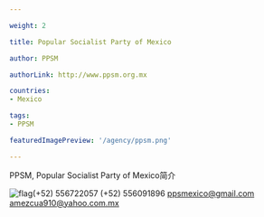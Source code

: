 ```yaml
---

weight: 2

title: Popular Socialist Party of Mexico

author: PPSM

authorLink: http://www.ppsm.org.mx 

countries: 
- Mexico

tags: 
- PPSM

featuredImagePreview: '/agency/ppsm.png'

---
```


PPSM, Popular Socialist Party of Mexico简介 

<!--more-->

![flag](/agency/ppsm.png)(+52) 556722057 (+52) 556091896 ppsmexico@gmail.com amezcua910@yahoo.com.mx